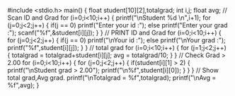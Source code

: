 #include <stdio.h>
main()
{
float student[10][2],totalgrad;
int i,j;
float avg;
    // Scan ID and Grad
     for (i=0;i<10;i++)
   {
   	  printf("\nStudent %d \n",i+1);
      for (j=0;j<2;j++) 
    {
      if(j == 0) printf("Enter your id :");
      else printf("Enter your grad :");
      scanf("%f",&student[i][j]);
    }
   }
    // PRINT ID and Grad
    for (i=0;i<10;i++)
   {
      for (j=0;j<2;j++) 
    {
      if(j == 0) printf("\nYour id :");
      else printf("\nYour grad :");
      printf("%f",student[i][j]);
    }
   } 
   // total grad
    for (i=0;i<10;i++)
   {
      for (j=1;j<2;j++) 
    {
        totalgrad = totalgrad+student[i][j];
        avg = totalgrad/10;
    }
   } 
   // Check Grad > 2.00
     for (i=0;i<10;i++)
   {
      for (j=0;j<2;j++) 
    {
       if(student[i][1] > 2) 
	   {
       	printf("\nStudent grad > 2.00");
	    printf("\n%f",student[i][0]);
	   }
    }
   } 
   // Show total grad,Avg grad.
   printf("\nTotalgrad = %f",totalgrad);
   printf("\nAvg = %f",avg);
}
